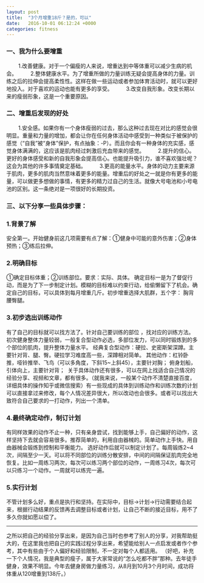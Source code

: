 ```yaml
---
layout: post
title:  "3个月增重18斤？是的，可以"
date:   2016-10-01 06:12:24 +0000
categories: fitness
---
```

###  一、我为什么要增重
<div id="blogDetailDiv" data-webp-ctx-e="1">
<div class="blog_details_20120222">
        1.改善健康。对于一个偏瘦的人来说，增重达到中等体重可以减少生病的机会。
        2.整体健康水平。为了增重所做的力量训练无疑会提高身体的力量。训练之后的拉伸会提高柔性性。这样在做一些运动或者参加体育活动时，就可以更好地投入。对于喜欢的运动也能有更多的享受。
        3.改变自我形象。改变长期以来的瘦弱形象，这是一个重要原因。

### 二、增重后发现的好处
        1.安全感。如果你有一个身体瘦弱的过去，那么这种过去现在对比的感觉会很明显。重量和力量的增加，都会让你在任何身体活动中感受到一种类似于被保护的感觉（“自我”被“身体”保护，有点抽象：-P）。而且你会有一种身体的充实感，感觉身体满满的，这应该是肌肉经过刺激后充血带来的感觉。
        2.提升的信心。更好的身体感受和新的自我形象会提高信心。也能提升吸引力，谁不喜欢强壮呢？这会为其他的许多事情奠定基础。
        3.更高的能量水平。身体的动力主要来源于肌肉，更多的肌肉当然意味着更多的能量。增重后的好处之一就是你有更多的能量，可以做更多想做的事情，有更多的精力过自己的生活。就像大号电池和小号电池的区别。这一条绝对是一项很好的长期投资。

### 三、以下分享一些具体步骤：
### 1.背景了解
安全第一。开始健身前这几项需要有点了解：①健身中可能的意外伤害；②身体预热；③练后拉伸。
### 2.明确目标
①确定目标体重；②训练部位。要求：实际、具体。
确定目标一是为了督促行动，而是为了下一步制定计划。模糊的目标难以约束行动，给偷懒留下了机会。确定自己的目标，可以具体到每月增重几斤。初步增重选择大肌群，五个字： 胸背腰臀腿。
### 3.初步选出训练动作
有了自己的目标就可以找方法了。针对自己要训练的部位 ，找对应的训练方法。
初次健身整体力量较弱，一般复合型动作必选，多部位发力，可以同时锻炼到的多个部位的肌肉，提升整体力量水平。
经典复合型动作：硬拉、史密斯架深蹲。主要针对背、腿、臀。硬拉学习难度高一些，深蹲相对简单。
其他动作：杠铃卧推，哑铃推举、飞鸟（可以多角度，下斜15~上斜45），主要针对胸； 俯身划船，引体向上，主要针对背；  关于具体动作还有很多，可以在网上找适合自己情况的经验分享、视频和文章，都有很多。（就我来说，一般某个动作不清楚直接百度，详细具体的操作知乎或微信搜索）有一些现成的具体到训练动作和训练次数的计划可以直接拿过来修改，每个人情况差异很大，所以改动也会很多。或者可以找出大致符合自己要求的一打动作，列出一个清单。
###  4.最终确定动作，制订计划
有同样效果的动作不止一种，只有亲身尝试，找到能够上手，自己偏好的动作，这样坚持下去就会容易很多。推荐简单的，利用自由器械的。简单动作上手快。用自由器械会锻炼到控制和平衡能力。
选好动作后就可以制定计划了。每周锻炼2~4次，间隔至少一天。可以将不同部位的训练分散安排，中间的间隔保证肌肉完全地恢复。比如一周练习两次，每次可以练习两个部位的动作，一周练习4次，每次可以只练习一个动作。一周就可以练完一遍。
### 5.实行计划
不管计划多么好，重点是执行和坚持。在实际中，目标→计划→行动需要结合起来，根据行动结果的反馈再去调整目标或者计划，让自己不断的接近目标，用不了多久你就如愿以偿了。

___________
之所以把自己的经验分享出来，是因为自己当时也参考了别人的分享，对我帮助挺大的，在这里我也把自己的实践过程分享出来，希望能给别人一点启发或者作个参考，其中有些由于个人偏好和经验限制，不一定对每个人都适用。
（好吧，补充一下个人情况，我是典型的瘦子，属于大家常说的“怎么吃都不胖”那种。去年徒手健身，效果不明显。今年去健身房做力量练习，从8月到10月3个月时间，成功将体重从120增重到138斤。）